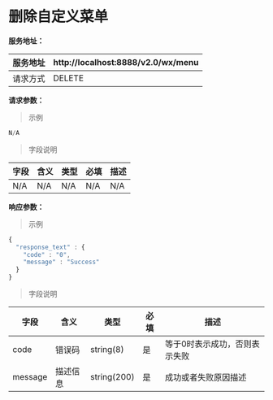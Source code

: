 # 删除自定义菜单

**服务地址：**

| 服务地址 | http:\/\/localhost:8888\/v2.0\/wx\/menu |
| --- | --- |
| 请求方式 | DELETE |

**请求参数：**

> 示例

```js
N/A
```

> 字段说明

| **字段** | **含义** | **类型** | **必填** | **描述** |
| --- | --- | --- | --- | --- |
| N/A | N/A | N/A | N/A | N/A |

**响应参数：**

> 示例

```js
{
  "response_text" : {
    "code" : "0",
    "message" : "Success"
  }
}
```

> 字段说明

| **字段** | **含义** | **类型** | **必填** | **描述** |
| --- | --- | --- | --- | --- |
| code | 错误码 | string\(8\) | 是 | 等于0时表示成功，否则表示失败 |
| message | 描述信息 | string\(200\) | 是 | 成功或者失败原因描述 |


